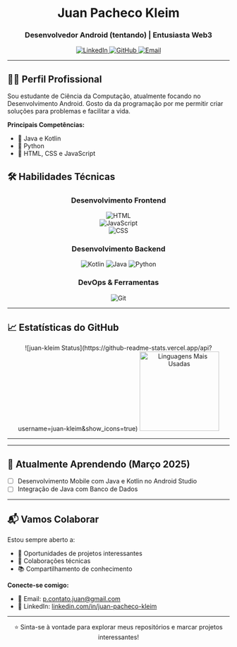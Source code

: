 <div align="center">

  
  <h1>Juan Pacheco Kleim</h1>
  
  <h3>Desenvolvedor Android (tentando) | Entusiasta Web3 </h3>
  
  <div>
    <a href="https://www.linkedin.com/in/juan-pacheco-kleim/">
      <img src="https://img.shields.io/badge/LinkedIn-0A66C2?style=for-the-badge&logo=linkedin&logoColor=white" alt="LinkedIn"/>
    </a>
    <a href="https://github.com/juan-kleim/">
      <img src="https://img.shields.io/badge/GitHub-181717?style=for-the-badge&logo=github&logoColor=white" alt="GitHub"/>
    </a>
    <a href="mailto:p.contato.juan@gmail.com">
      <img src="https://img.shields.io/badge/Email-EA4335?style=for-the-badge&logo=gmail&logoColor=white" alt="Email"/>
    </a>
  </div>
</div>

---

## 👨‍💻 Perfil Profissional

Sou estudante de Ciência da Computação, atualmente focando no Desenvolvimento Android. Gosto da da programação por me permitir criar soluções para problemas e facilitar a vida.

**Principais Competências:**
- 🎪 Java e Kotlin
- 🔧 Python
- 🚀 HTML, CSS e JavaScript

## 🛠️ Habilidades Técnicas

<div align="center">

### **Desenvolvimento Frontend**
![HTML](https://img.shields.io/badge/HTML5-E34F26?style=for-the-badge&logo=html5&logoColor=white)  
![JavaScript](https://img.shields.io/badge/JavaScript-F7DF1E?style=for-the-badge&logo=javascript&logoColor=black)  
![CSS](https://img.shields.io/badge/CSS3-1572B6?style=for-the-badge&logo=css3&logoColor=white)  

### **Desenvolvimento Backend**
![Kotlin](https://img.shields.io/badge/Kotlin-0095D5?style=for-the-badge&logo=kotlin&logoColor=white)
![Java](https://img.shields.io/badge/Java-ED8B00?style=for-the-badge&logo=openjdk&logoColor=white)
![Python](https://img.shields.io/badge/Python-3776AB?style=for-the-badge&logo=python&logoColor=white)

### **DevOps & Ferramentas**
![Git](https://img.shields.io/badge/Git-F05032?style=for-the-badge&logo=git&logoColor=white)

</div>

---

## 📈 Estatísticas do GitHub

<div align="center">
  ![juan-kleim Status](https://github-readme-stats.vercel.app/api?username=juan-kleim&show_icons=true)
  <img height="180em" src="https://github-readme-stats.vercel.app/api/top-langs/?username=juan-kleim&layout=compact&theme=radical&hide_border=true" alt="Linguagens Mais Usadas"/>
</div>

---

---

## 🌱 Atualmente Aprendendo (Março 2025)
- [ ] Desenvolvimento Mobile com Java e Kotlin no Android Studio
- [ ] Integração de Java com Banco de Dados
---

## 📬 Vamos Colaborar

Estou sempre aberto a:
- 💼 Oportunidades de projetos interessantes
- 🤝 Colaborações técnicas
- 📚 Compartilhamento de conhecimento

**Conecte-se comigo:**
- 📧 Email: p.contato.juan@gmail.com
- 💼 LinkedIn: [linkedin.com/in/juan-pacheco-kleim](https://www.linkedin.com/in/juan-pacheco-kleim/)

---

<div align="center">
  <p>⭐ Sinta-se à vontade para explorar meus repositórios e marcar projetos interessantes!</p>
</div>
